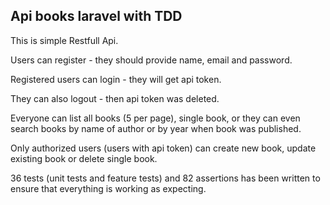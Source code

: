 <h2>Api books laravel with TDD</h2>
<p>This is simple Restfull Api.</p>
<p>Users can register - they should provide name, email and password.</p>
<p>Registered users can login - they will get api token.</p>
<p>They can also logout - then api token was deleted.</p>
<p>Everyone can list all books (5 per page), single book, or they can even search books by name of author or by year when book was published.</p>
<p>Only authorized users (users with api token) can create new book, update existing book or delete single book.</p>
<p>36 tests (unit tests and feature tests) and 82 assertions has been written to ensure that everything is working as expecting.</p>
